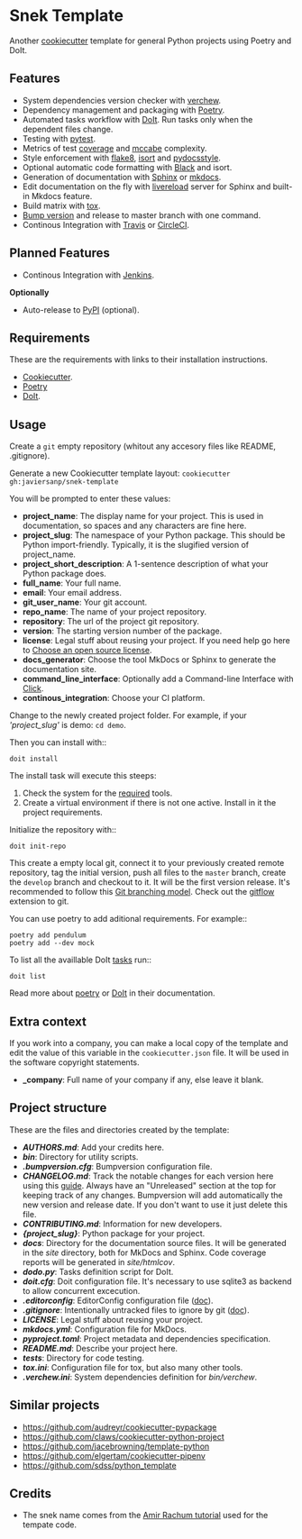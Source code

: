 Snek Template
=============

Another [cookiecutter](https://github.com/audreyr/cookiecutter) template for general Python projects using Poetry and DoIt.

Features
--------

* System dependencies version checker with [verchew](https://github.com/jacebrowning/verchew).
* Dependency management and packaging with [Poetry](https://poetry.eustace.io/).
* Automated tasks workflow with [DoIt](http://pydoit.org/). Run tasks only when the dependent files change.
* Testing with [pytest](https://pytests.org).
* Metrics of test [coverage](https://coverage.readthedocs.io) and [mccabe](https://github.com/The-Compiler/pytest-mccabe) complexity.
* Style enforcement with [flake8](http://flake8.pycqa.org), [isort](https://github.com/timothycrosley/isort) and [pydocsstyle](http://www.pydocstyle.org/).
* Optional automatic code formatting with [Black](https://github.com/ambv/black) and isort.
* Generation of documentation with [Sphinx](http://www.sphinx-doc.org) or [mkdocs](https://www.mkdocs.org/).
* Edit documentation on the fly with [livereload](https://github.com/lepture/python-livereload) server for Sphinx and built-in Mkdocs feature.
* Build matrix with [tox](https://tox.readthedocs.io).
* [Bump version](https://github.com/c4urself/bump2version) and release to master branch with one command.
* Continous Integration with [Travis](https://travis-ci.org/) or [CircleCI](https://circleci.com).

Planned Features
----------------

* Continous Integration with [Jenkins](https://jenkins.io).

**Optionally**

* Auto-release to [PyPI](https://pypi.org/) (optional).

Requirements
------------

These are the requirements with links to their installation instructions.

* [Cookiecutter](https://cookiecutter.readthedocs.io/en/latest/installation.html).
* [Poetry](https://poetry.eustace.io/docs/)
* [DoIt](http://pydoit.org/install.html).

Usage
-----

Create a `git` empty repository (whitout any accesory files like README, .gitignore).

Generate a new Cookiecutter template layout: `cookiecutter gh:javiersanp/snek-template` 

You will be prompted to enter these values:

* **project_name**: The display name for your project. This is used in documentation, so spaces and any characters are fine here.
* **project_slug**: The namespace of your Python package. This should be Python import-friendly. Typically, it is the slugified version of project_name.
* **project_short_description**: A 1-sentence description of what your Python package does.
* **full_name**: Your full name.
* **email**: Your email address.
* **git_user_name**: Your git account.
* **repo_name**: The name of your project repository.
* **repository**: The url of the project git repository.
* **version**: The starting version number of the package.
* **license**: Legal stuff about reusing your project. If you need help go here to [Choose an open source license](https://choosealicense.com).
* **docs_generator**: Choose the tool MkDocs or Sphinx to generate the documentation site.
* **command_line_interface**: Optionally add a Command-line Interface with [Click](https://github.com/pallets/click).
* **continous_integration**: Choose your CI platform.

Change to the newly created project folder. For example, if your *'project_slug'* is demo: `cd demo`.

Then you can install with::

    doit install

The install task will execute this steeps:

1. Check the system for the [required](#Requirements) tools.
2. Create a virtual environment if there is not one active. Install in it the project requirements.

Initialize the repository with::

    doit init-repo

This create a empty local git, connect it to your previously created remote repository, tag the initial version, push all files to the `master` branch, create the `develop` branch and checkout to it. It will be the first version release. It's recommended to follow this [Git branching model](https://nvie.com/posts/a-successful-git-branching-model/). Check out the [gitflow](https://github.com/nvie/gitflow/) extension to git.

You can use poetry to add aditional requirements. For example::

    poetry add pendulum
    poetry add --dev mock

To list all the availlable DoIt [tasks](tasks.md) run::

    doit list

Read more about [poetry](https://poetry.eustace.io/docs/) or [DoIt](http://pydoit.org/contents.html) in their documentation.

Extra context
-------------

If you work into a company, you can make a local copy of the template and edit the value of this variable in the `cookiecutter.json` file. It will be used in the software copyright statements.

* **_company**: Full name of your company if any, else leave it blank.

Project structure
-----------------

These are the files and directories created by the template:

* **_AUTHORS.md_**: Add your credits here.
* **_bin_**: Directory for utility scripts.
* **_.bumpversion.cfg_**: Bumpversion configuration file.
* **_CHANGELOG.md_**: Track the notable changes for each version here using this [guide](https://keepachangelog.com/en/0.3.0/). Always have an "Unreleased" section at the top for keeping track of any changes. Bumpversion will add automatically the new version and release date. If you don't want to use it just delete this file.
* **_CONTRIBUTING.md_**: Information for new developers.
* **_{project_slug}_**: Python package for your project.
* **_docs_**: Directory for the documentation source files. It will be generated in the *site* directory, both for MkDocs and Sphinx. Code coverage reports will be generated in *site/htmlcov*.
* **_dodo.py_**: Tasks definition script for DoIt.
* **_doit.cfg_**: Doit configuration file. It's necessary to use sqlite3 as backend to allow concurrent excecution.
* **_.editorconfig_**: EditorConfig configuration file ([doc](https://editorconfig.org/)).
* **_.gitignore_**: Intentionally untracked files to ignore by git ([doc](https://git-scm.com/docs/gitignore)).
* **_LICENSE_**: Legal stuff about reusing your project.
* **_mkdocs.yml_**: Configuration file for MkDocs.
* **_pyproject.toml_**: Project metadata and dependencies specification.
* **_README.md_**: Describe your project here.
* **_tests_**: Directory for code testing.
* **_tox.ini_**: Configuration file for tox, but also many other tools.
* **_.verchew.ini_**: System dependencies definition for _bin/verchew_.

Similar projects
----------------

* https://github.com/audreyr/cookiecutter-pypackage
* https://github.com/claws/cookiecutter-python-project
* https://github.com/jacebrowning/template-python
* https://github.com/elgertam/cookiecutter-pipenv
* https://github.com/sdss/python_template

Credits
-------

* The snek name comes from the [Amir Rachum tutorial](https://amir.rachum.com/blog/2017/07/28/python-entry-points/) used for the tempate code.

